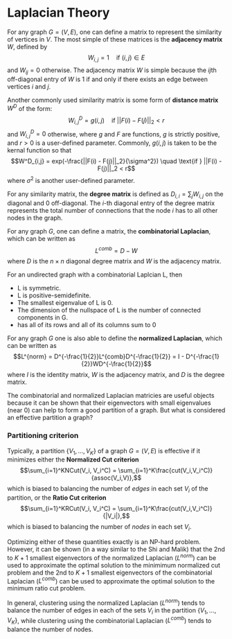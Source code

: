<h1>Laplacian Theory</h1>

For any graph $G = (V,E)$, one can define a matrix to represent the similarity of vertices in $V$. The most simple of these matrices is the <b>adjacency matrix</b> $W$, defined by 
$$W_{i,j} = 1 \quad \text{if   } (i,j) \in E$$
and $W_{ij} = 0$ otherwise. The adjacency matrix $W$ is simple because the $ij$th off-diagonal entry of $W$ is 1 if and only if there exists an edge between vertices $i$ and $j$. 

Another commonly used similarity matrix is some form of <b>distance matrix</b> $W^D$ of the form:
$$W^D_{i,j} = g(i,j) \quad \text{if   } ||F(i) - F(j)||_2 < r$$
and $W^D_{i,j} = 0$ otherwise, where $g$ and $F$ are functions, $g$ is strictly positive, and $r > 0$ is a user-defined parameter. Commonly, $g(i,j)$ is taken to be the kernal function so that
$$W^D_{i,j} = exp(-\frac{||F(i) - F(j)||_2}{\sigma^2}) \quad \text{if   } ||F(i) - F(j)||_2 < r$$
where $\sigma^2$ is another user-defined parameter. 

For any similarity matrix, the <b>degree matrix</b> is defined as $D_{i,i} = \sum_{j}W_{i,j}$ on the diagonal and 0 off-diagonal. The $i$-th diagonal entry of the degree matrix represents the total number of connections that the node $i$ has to all other nodes in the graph.

For any graph $G$, one can define a matrix, the <b>combinatorial Laplacian</b>, which can be written as 
$$L^{comb} = D - W$$
where $D$ is the $n \times n$ diagonal degree matrix and $W$ is the adjacency matrix.

For an undirected graph with a combinatorial Laplcian L, then

* L is symmetric.
* L is positive-semidefinite.
* The smallest eigenvalue of L is 0.
* The dimension of the nullspace of L is the number of connected components in G.
* has all of its rows and all of its columns sum to 0

For any graph $G$ one is also able to define the <b>normalized Laplacian</b>, which can be written as
$$L^{norm} = D^{-\frac{1}{2}}L^{comb}D^{-\frac{1}{2}} = I - D^{-\frac{1}{2}}WD^{-\frac{1}{2}}$$
where $I$ is the identity matrix, $W$ is the adjacency matrix, and $D$ is the degree matrix. 

The combinatorial and normalized Laplacian matricies are useful objects because it can be shown that their eigenvectors with small eigenvalues (near 0) can help to form a good partition of a graph. But what is considered an effective partition a graph?

<h3>Partitioning criterion</h3>

Typically, a partition $\{V_1, \ldots, V_K\}$ of a graph $G = (V,E)$ is effective if it minimizes either the <b>Normalized Cut criterion</b>
$$\sum_{i=1}^KNCut(V_i, V_i^C) = \sum_{i=1}^K\frac{cut(V_i,V_i^C)}{assoc(V_i,V)},$$
which is biased to balancing the number of *edges* in each set $V_i$ of the partition, or the <b>Ratio Cut criterion</b>
$$\sum_{i=1}^KRCut(V_i, V_i^C) = \sum_{i=1}^K\frac{cut(V_i,V_i^C)}{|V_i|},$$
which is biased to balancing the number of *nodes* in each set $V_i$.

Optimizing either of these quantities exactly is an NP-hard problem. However, it can be shown (in a way similar to the Shi and Malik) that the 2nd to $K+1$ smallest eigenvectors of the normalized Laplacian ($L^{norm}$) can be used to approximate the optimal solution to the minimimum normalized cut problem and the 2nd to $K+1$ smallest eigenvectors of the combinatorial Laplacian ($L^{comb}$) can be used to approximate the optimal solution to the minimum ratio cut problem. 

In general, clustering using the normalized Laplacian ($L^{norm}$) tends to balance the number of edges in each of the sets $V_i$ in the partition $\{V_1, \ldots, V_K\}$, while clustering using the combinatorial Laplacian ($L^{comb}$) tends to balance the number of nodes.